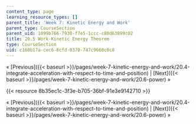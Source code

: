 ```yaml
---
content_type: page
learning_resource_types: []
parent_title: 'Week 7: Kinetic Energy and Work'
parent_type: CourseSection
parent_uid: 1099b766-7930-f7e5-1ccc-c80d63899c02
title: 20.5 Work-Kinetic Energy Theorem
type: CourseSection
uid: c160b17a-cec6-6cfd-0370-747c9660c0c8
---
```


« [Previous]({{< baseurl >}}/pages/week-7-kinetic-energy-and-work/20.4-integrate-acceleration-with-respect-to-time-and-position) | [Next]({{< baseurl >}}/pages/week-7-kinetic-energy-and-work/20.6-power) »

{{< resource 8b35ec1c-3f3e-b705-36bf-91e3e9142710 >}}

« [Previous]({{< baseurl >}}/pages/week-7-kinetic-energy-and-work/20.4-integrate-acceleration-with-respect-to-time-and-position) | [Next]({{< baseurl >}}/pages/week-7-kinetic-energy-and-work/20.6-power) »